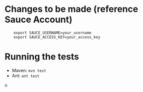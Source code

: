 # Changes to be made (reference Sauce Account)

```
	export SAUCE_USERNAME=your_username
	export SAUCE_ACCESS_KEY=your_access_key
```

# Running the tests
 * Maven: `mvn test`
 * Ant: `ant test`

n